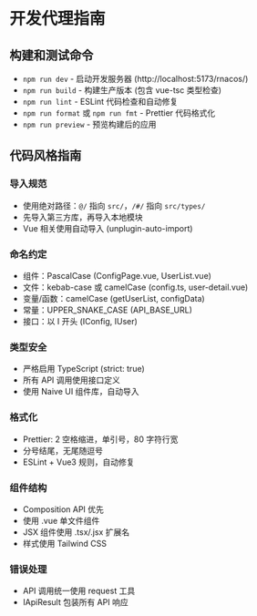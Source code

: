 # 开发代理指南

## 构建和测试命令

- `npm run dev` - 启动开发服务器 (http://localhost:5173/rnacos/)
- `npm run build` - 构建生产版本 (包含 vue-tsc 类型检查)
- `npm run lint` - ESLint 代码检查和自动修复
- `npm run format` 或 `npm run fmt` - Prettier 代码格式化
- `npm run preview` - 预览构建后的应用

## 代码风格指南

### 导入规范

- 使用绝对路径：`@/` 指向 `src/`，`/#/` 指向 `src/types/`
- 先导入第三方库，再导入本地模块
- Vue 相关使用自动导入 (unplugin-auto-import)

### 命名约定

- 组件：PascalCase (ConfigPage.vue, UserList.vue)
- 文件：kebab-case 或 camelCase (config.ts, user-detail.vue)
- 变量/函数：camelCase (getUserList, configData)
- 常量：UPPER_SNAKE_CASE (API_BASE_URL)
- 接口：以 I 开头 (IConfig, IUser)

### 类型安全

- 严格启用 TypeScript (strict: true)
- 所有 API 调用使用接口定义
- 使用 Naive UI 组件库，自动导入

### 格式化

- Prettier: 2 空格缩进，单引号，80 字符行宽
- 分号结尾，无尾随逗号
- ESLint + Vue3 规则，自动修复

### 组件结构

- Composition API 优先
- 使用 .vue 单文件组件
- JSX 组件使用 .tsx/.jsx 扩展名
- 样式使用 Tailwind CSS

### 错误处理

- API 调用统一使用 request 工具
- IApiResult 包装所有 API 响应
